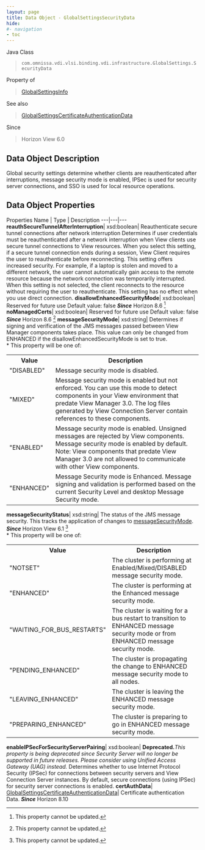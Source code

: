```yaml
---
layout: page
title: Data Object - GlobalSettingsSecurityData
hide:
#- navigation
- toc
---
```






Java Class
> `com.omnissa.vdi.vlsi.binding.vdi.infrastructure.GlobalSettings.SecurityData`

Property of
> [GlobalSettingsInfo](vdi.infrastructure.GlobalSettings.GlobalSettingsInfo.md#field_detail)

See also
> [GlobalSettingsCertificateAuthenticationData](vdi.infrastructure.GlobalSettings.CertificateAuthenticationData.md)

Since
> Horizon View 6.0


## Data Object Description

Global security settings determine whether clients are reauthenticated after interruptions, message security mode is enabled, IPSec is used for security server connections, and SSO is used for local resource operations.

## Data Object Properties
Properties
Name |  Type |  Description
---|---|---
**reauthSecureTunnelAfterInterruption**|  xsd:boolean|  Reauthenticate secure tunnel connections after network interruption Determines if user credentials must be reauthenticated after a network interruption when View clients use secure tunnel connections to View resources. When you select this setting, if a secure tunnel connection ends during a session, View Client requires the user to reauthenticate before reconnecting. This setting offers increased security. For example, if a laptop is stolen and moved to a different network, the user cannot automatically gain access to the remote resource because the network connection was temporarily interrupted. When this setting is not selected, the client reconnects to the resource without requiring the user to reauthenticate. This setting has no effect when you use direct connection.
**disallowEnhancedSecurityMode**|  xsd:boolean|  Reserved for future use Default value: false  **_Since_** Horizon 8.6 [^2]
**noManagedCerts**|  xsd:boolean|  Reserved for future use Default value: false  **_Since_** Horizon 8.6 [^2]
**messageSecurityMode**|  xsd:string|  Determines if signing and verification of the JMS messages passed between View Manager components takes place. This value can only be changed from ENHANCED if the disallowEnhancedSecurityMode is set to true.<br>* This property will be one of:<br><table><tr><th>Value</th><th>Description</th></tr><tr><td>"DISABLED"</td><td>Message security mode is disabled.</td></tr><tr><td>"MIXED"</td><td>Message security mode is enabled but not enforced. You can use this mode to detect components in your View environment that predate View Manager 3.0. The log files generated by View Connection Server contain references to these components.</td></tr><tr><td>"ENABLED"</td><td>Message security mode is enabled. Unsigned messages are rejected by View components. Message security mode is enabled by default. Note: View components that predate View Manager 3.0 are not allowed to communicate with other View components.</td></tr><tr><td>"ENHANCED"</td><td>Message Security mode is Enhanced. Message signing and validation is performed based on the current Security Level and desktop Message Security mode.</td></tr></table>
**messageSecurityStatus**|  xsd:string|  The status of the JMS message security. This tracks the application of changes to [messageSecurityMode](vdi.infrastructure.GlobalSettings.SecurityData.md#messageSecurityMode).  **_Since_** Horizon View 6.1 [^2]<br>* This property will be one of:<br><table><tr><th>Value</th><th>Description</th></tr><tr><td>"NOTSET"</td><td>The cluster is performing at Enabled/Mixed/DISABLED message security mode.</td></tr><tr><td>"ENHANCED"</td><td>The cluster is performing at the Enhanced message security mode.</td></tr><tr><td>"WAITING_FOR_BUS_RESTARTS"</td><td>The cluster is waiting for a bus restart to transition to ENHANCED message security mode or from ENHANCED message security mode.</td></tr><tr><td>"PENDING_ENHANCED"</td><td>The cluster is propagating the change to ENHANCED message security mode to all nodes.</td></tr><tr><td>"LEAVING_ENHANCED"</td><td>The cluster is leaving the ENHANCED message security mode.</td></tr><tr><td>"PREPARING_ENHANCED"</td><td>The cluster is preparing to go in ENHANCED message security mode.</td></tr></table>
**enableIPSecForSecurityServerPairing**|  xsd:boolean| **Deprecated.**_This property is being deprecated since Security Server will no longer be supported in future releases. Please consider using Unified Access Gateway (UAG) instead._ Determines whether to use Internet Protocol Security (IPSec) for connections between security servers and View Connection Server instances. By default, secure connections (using IPSec) for security server connections is enabled.
**certAuthData**| [GlobalSettingsCertificateAuthenticationData](vdi.infrastructure.GlobalSettings.CertificateAuthenticationData.md)|  Certificate authentication Data.  **_Since_** Horizon 8.10
 


 


[^2]: This property cannot be updated.